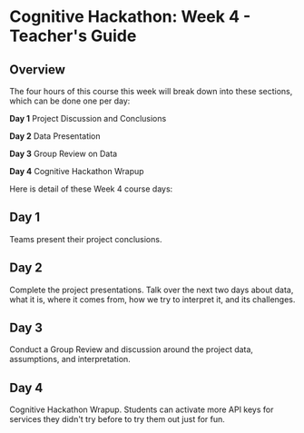 # Cognitive Hackathon: Week 4 - Teacher's Guide
## Overview

The four hours of this course this week will break down into these sections, which can be done one per day:

**Day 1**  Project Discussion and Conclusions

**Day 2**  Data Presentation

**Day 3**  Group Review on Data

**Day 4**  Cognitive Hackathon Wrapup


Here is detail of these Week 4 course days:

## Day 1
Teams present their project conclusions.

## Day 2
Complete the project presentations. Talk over the next two days about data, what it is, where it comes from, how we try to interpret it, and its challenges.

## Day 3
Conduct a Group Review and discussion around the project data, assumptions, and interpretation.

## Day 4
Cognitive Hackathon Wrapup. Students can activate more API keys for services they didn't try before to try them out just for fun.




